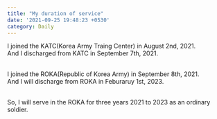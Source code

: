 ```yaml
---
title: "My duration of service"
date: '2021-09-25 19:48:23 +0530'
category: Daily
---
```

I joined the KATC(Korea Army Traing Center) in August 2nd, 2021.<br>
And I discharged from KATC in September 7th, 2021.<br><br>

I joined the ROKA(Republic of Korea Army) in September 8th, 2021.<br>
And I will discharge from ROKA in Feburaruy 1st, 2023.<br><br>

So, I will serve in the ROKA for three years 2021 to 2023 as an ordinary soldier. 
